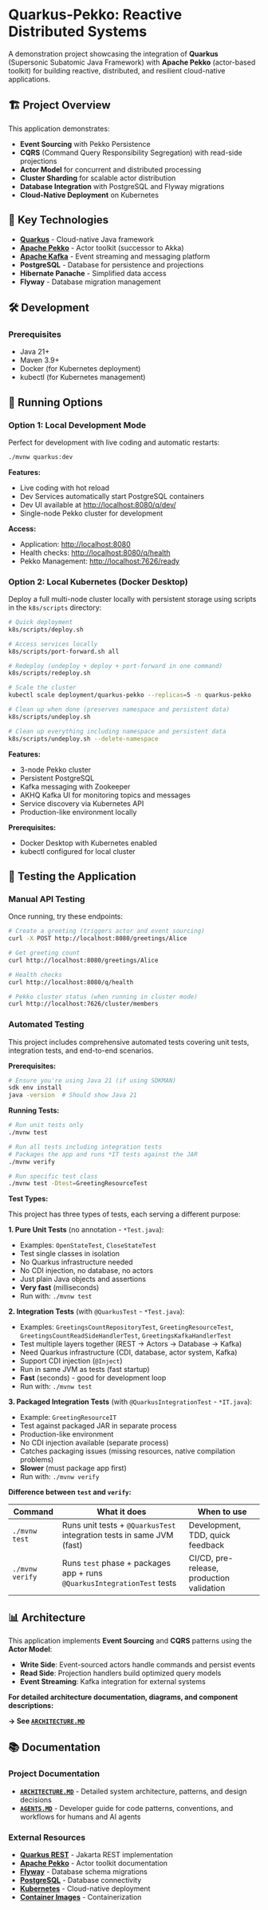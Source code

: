 # Quarkus-Pekko: Reactive Distributed Systems

A demonstration project showcasing the integration of **Quarkus** (Supersonic Subatomic Java Framework) with **Apache Pekko** (actor-based toolkit) for building reactive, distributed, and resilient cloud-native applications.

## 🏗️ Project Overview

This application demonstrates:

- **Event Sourcing** with Pekko Persistence
- **CQRS** (Command Query Responsibility Segregation) with read-side projections
- **Actor Model** for concurrent and distributed processing
- **Cluster Sharding** for scalable actor distribution
- **Database Integration** with PostgreSQL and Flyway migrations
- **Cloud-Native Deployment** on Kubernetes

## 🎯 Key Technologies

- **[Quarkus](https://quarkus.io/)** - Cloud-native Java framework
- **[Apache Pekko](https://pekko.apache.org/)** - Actor toolkit (successor to Akka)
- **[Apache Kafka](https://kafka.apache.org/)** - Event streaming and messaging platform
- **PostgreSQL** - Database for persistence and projections
- **Hibernate Panache** - Simplified data access
- **Flyway** - Database migration management

## 🛠️ Development

### Prerequisites

- Java 21+
- Maven 3.9+
- Docker (for Kubernetes deployment)
- kubectl (for Kubernetes management)

## 🚀 Running Options

### Option 1: Local Development Mode

Perfect for development with live coding and automatic restarts:

```bash
./mvnw quarkus:dev
```

**Features:**
- Live coding with hot reload
- Dev Services automatically start PostgreSQL containers
- Dev UI available at <http://localhost:8080/q/dev/>
- Single-node Pekko cluster for development

**Access:**
- Application: <http://localhost:8080>
- Health checks: <http://localhost:8080/q/health>
- Pekko Management: <http://localhost:7626/ready>

### Option 2: Local Kubernetes (Docker Desktop)

Deploy a full multi-node cluster locally with persistent storage using scripts in the `k8s/scripts` directory:

```bash
# Quick deployment
k8s/scripts/deploy.sh

# Access services locally
k8s/scripts/port-forward.sh all

# Redeploy (undeploy + deploy + port-forward in one command)
k8s/scripts/redeploy.sh

# Scale the cluster
kubectl scale deployment/quarkus-pekko --replicas=5 -n quarkus-pekko

# Clean up when done (preserves namespace and persistent data)
k8s/scripts/undeploy.sh

# Clean up everything including namespace and persistent data
k8s/scripts/undeploy.sh --delete-namespace
```

**Features:**
- 3-node Pekko cluster
- Persistent PostgreSQL
- Kafka messaging with Zookeeper
- AKHQ Kafka UI for monitoring topics and messages
- Service discovery via Kubernetes API
- Production-like environment locally

**Prerequisites:**
- Docker Desktop with Kubernetes enabled
- kubectl configured for local cluster

## 🧪 Testing the Application

### Manual API Testing

Once running, try these endpoints:

```bash
# Create a greeting (triggers actor and event sourcing)
curl -X POST http://localhost:8080/greetings/Alice

# Get greeting count
curl http://localhost:8080/greetings/Alice

# Health checks
curl http://localhost:8080/q/health

# Pekko cluster status (when running in cluster mode)
curl http://localhost:7626/cluster/members

```

### Automated Testing

This project includes comprehensive automated tests covering unit tests, integration tests, and end-to-end scenarios.

**Prerequisites:**
```bash
# Ensure you're using Java 21 (if using SDKMAN)
sdk env install
java -version  # Should show Java 21
```

**Running Tests:**
```bash
# Run unit tests only
./mvnw test

# Run all tests including integration tests 
# Packages the app and runs *IT tests against the JAR
./mvnw verify

# Run specific test class
./mvnw test -Dtest=GreetingResourceTest
```

**Test Types:**

This project has three types of tests, each serving a different purpose:

**1. Pure Unit Tests** (no annotation - `*Test.java`):
- Examples: `OpenStateTest`, `CloseStateTest`
- Test single classes in isolation
- No Quarkus infrastructure needed
- No CDI injection, no database, no actors
- Just plain Java objects and assertions
- **Very fast** (milliseconds)
- Run with: `./mvnw test`

**2. Integration Tests** (with `@QuarkusTest` - `*Test.java`):
- Examples: `GreetingsCountRepositoryTest`, `GreetingResourceTest`, `GreetingsCountReadSideHandlerTest`, `GreetingsKafkaHandlerTest`
- Test multiple layers together (REST → Actors → Database → Kafka)
- Need Quarkus infrastructure (CDI, database, actor system, Kafka)
- Support CDI injection (`@Inject`)
- Run in same JVM as tests (fast startup)
- **Fast** (seconds) - good for development loop
- Run with: `./mvnw test`

**3. Packaged Integration Tests** (with `@QuarkusIntegrationTest` - `*IT.java`):
- Example: `GreetingResourceIT`
- Test against packaged JAR in separate process
- Production-like environment
- No CDI injection available (separate process)
- Catches packaging issues (missing resources, native compilation problems)
- **Slower** (must package app first)
- Run with: `./mvnw verify`

**Difference between `test` and `verify`:**

| Command | What it does | When to use |
|---------|-------------|-------------|
| `./mvnw test` | Runs unit tests + `@QuarkusTest` integration tests in same JVM (fast) | Development, TDD, quick feedback |
| `./mvnw verify` | Runs `test` phase + packages app + runs `@QuarkusIntegrationTest` tests | CI/CD, pre-release, production validation |

## 📊 Architecture

This application implements **Event Sourcing** and **CQRS** patterns using the **Actor Model**:

- **Write Side**: Event-sourced actors handle commands and persist events
- **Read Side**: Projection handlers build optimized query models
- **Event Streaming**: Kafka integration for external systems

**For detailed architecture documentation, diagrams, and component descriptions:**

**→ See [`ARCHITECTURE.MD`](ARCHITECTURE.MD)**

## 📚 Documentation

### Project Documentation

- **[`ARCHITECTURE.MD`](ARCHITECTURE.MD)** - Detailed system architecture, patterns, and design decisions
- **[`AGENTS.MD`](AGENTS.MD)** - Developer guide for code patterns, conventions, and workflows for humans and AI agents

### External Resources

- **[Quarkus REST](https://quarkus.io/guides/rest)** - Jakarta REST implementation
- **[Apache Pekko](https://pekko.apache.org/)** - Actor toolkit documentation
- **[Flyway](https://quarkus.io/guides/flyway)** - Database schema migrations
- **[PostgreSQL](https://quarkus.io/guides/datasource)** - Database connectivity
- **[Kubernetes](https://quarkus.io/guides/kubernetes)** - Cloud-native deployment
- **[Container Images](https://quarkus.io/guides/container-image)** - Containerization